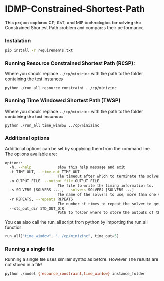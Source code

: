 # IDMP-Constrained-Shortest-Path
 This project explores CP, SAT, and MIP technologies for solving the Constrained Shortest Path problem and compares their performance.

### Instalation
```bash
pip install -r requirements.txt
```

### Running Resource Constrained Shortest Path (RCSP):
Where you should replace `../cp/minizinc` with the path to the folder containing the test instances
```bash
python ./run_all resource_constraint ../cp/minizinc
```

### Running Time Windowed Shortest Path (TWSP)
Where you should replace `../cp/minizinc` with the path to the folder containing the test instances
```bash
python ./run_all time_window ../cp/minizinc
```

### Additional options
Additional options can be set by supplying them from the command line.
The options available are:
```bash
options:
  -h, --help            show this help message and exit
  -t TIME_OUT, --time-out TIME_OUT
                        The timeout after which to terminate the solver in seconds
  -o OUTPUT_FILE, --output_file OUTPUT_FILE
                        The file to write the timing information to.
  -s SOLVERS [SOLVERS ...], --solvers SOLVERS [SOLVERS ...]
                        The name of the solvers to use, more than one value can be specified.
  -r REPEATS, --repeats REPEATS
                        The number of times to repeat the solver to get an average
  --std_out_dir STD_OUT_DIR
                        Path to folder where to store the outputs of the solvers.
```
You can also call the run_all script from python by importing the run_all function
```python
run_all("time_window", "../cp/minizinc", time_out=5)
```

### Running a single file
Running a single file uses similair syntax as before. However The results are not stored in a file!
```bash
python ./model {resource_constraint,time_window} instance_folder
```